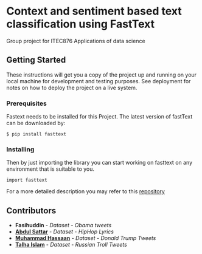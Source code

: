 # Context and sentiment based text classification using FastText
Group project for ITEC876 Applications of data science

## Getting Started

These instructions will get you a copy of the project up and running on your local machine for development and testing purposes. See deployment for notes on how to deploy the project on a live system.

### Prerequisites

Fastext needs to be installed for this Project. The latest version of fastText can be downloaded by:
```
$ pip install fasttext
```

### Installing

Then by just importing the library you can start working on fasttext on any environment that is suitable to you.

```
import fasttext
```
For a more detailed description you may refer to this [repository](https://github.com/facebookresearch/fastText/tree/master/python)


## Contributors

* **Fasihuddin**  - *Dataset - Obama tweets*
* [**Abdul Sattar**](https://github.com/AsharMohammed) - *Dataset - HipHop Lyrics*
* [**Muhammad Hassaan**](https://github.com/hassan25sohail) - *Dataset - Donald Trump Tweets*
* [**Talha Islam**](https://github.com/TalhaIslam) - *Dataset - Russian Troll Tweets*
